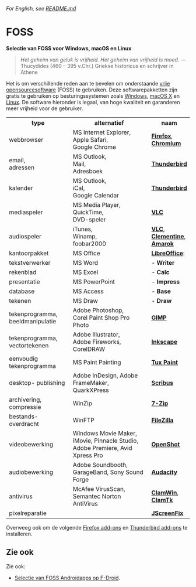 _For English, see [README.md](README.md)_

# FOSS

**Selectie van FOSS voor Windows, macOS en Linux**

> <em>Het geheim van geluk is vrijheid. Het geheim van vrijheid is moed.</em> — Thucydides (460 – 395 v.Chr.) Griekse historicus en schrijver in Athene

Het is om verschillende reden aan te bevelen om onderstaande <a target="_blank" href="https://nl.wikipedia.org/wiki/Vrije_software_en_opensourcesoftware">vrije opensourcesoftware</a> (FOSS) te gebruiken. Deze softwarepakketten zijn gratis te gebruiken op besturingssystemen zoals <a href="https://microsoft.com/netherlands/windows/" target="_blank">Windows</a>, <a href="https://apple.com/nl/macosx/" target="_blank">macOS X</a> en <a href="https://pop.system76.com/" target="_blank">Linux</a>. De software hieronder is legaal, van hoge kwaliteit en garanderen meer vrijheid voor de gebruiker.

<table>
<tr>
<th scope="col">type</th>
<th scope="col">alternatief</th>
<th scope="col">naam</th>
</tr>
<tr>
<td>webbrowser</td>
<td>MS Internet Explorer,<br>Apple Safari,<br>Google Chrome</td>
<td><a href="https://www.mozilla-europe.org/nl/firefox/" target="_blank"><strong>Firefox</strong></a>,<br><a href="https://www.chromium.org/Home" target="_blank"><strong>Chromium</strong></a></td>
</tr>
<tr>
<td>email,<br>adressen</td>
<td>MS Outlook,<br>Mail,<br>Adresboek</td>
<td><a href="https://www.thunderbird.net/" target="_blank"><strong>Thunderbird</strong></a></td>
</tr>
<tr>
<td>kalender</td>
<td>MS Outlook,<br>iCal,<br>Google Calendar</td>
<td><a target="_blank" href="https://www.thunderbird.net/"><strong>Thunderbird</strong></a></td>
</tr>
<tr>
<td>mediaspeler</td>
<td>MS Media Player,<br>QuickTime,<br>DVD-speler</td>
<td><a href="https://www.videolan.org/vlc/" target="_blank"><strong>VLC</strong></a></td>
</tr>
<tr>
<td>audiospeler</td>
<td>iTunes,<br>Winamp,<br>foobar2000</td>
<td><a href="https://www.videolan.org/vlc/" target="_blank"><strong>VLC</strong></a>,<br><a href="https://www.clementine-player.org/" target="_blank"><strong>Clementine</strong></a>,<br><a href="https://amarok.kde.org/" target="_blank"><strong>Amarok</strong></a></td>
</tr>
<tr>
<td>kantoorpakket</td>
<td>MS Office</td>
<td class="noborder"><a href="http://nl.libreoffice.org/" target="_blank"><strong>LibreOffice</strong></a>:</td>
</tr>
<tr>
<td>tekstverwerker</td>
<td>MS Word</td>
<td class="noborder">-<strong> Writer</strong></td>
</tr>
<tr>
<td>rekenblad</td>
<td>MS Excel</td>
<td class="noborder">-<strong> Calc</strong></td>
</tr>
<tr>
<td>presentatie</td>
<td>MS PowerPoint</td>
<td class="noborder">-<strong> Impress</strong></td>
</tr>
<tr>
<td>database</td>
<td>MS Access</td>
<td class="noborder">-<strong> Base</strong></td>
</tr>
<tr>
<td>tekenen</td>
<td>MS Draw</td>
<td class="noborder">-<strong> Draw</strong></td>
</tr>
<tr>
<td>tekenprogramma, beeldmanipulatie</td>
<td>Adobe Photoshop,<br>Corel Paint Shop Pro Photo</td>
<td><a href="http://gimp.org/" target="_blank"><strong>GIMP</strong></a></td>
</tr>
<tr>
<td>tekenprogramma, vectortekenen</td>
<td>Adobe Illustrator,<br>Adobe Fireworks,<br>CorelDRAW</td>
<td><a href="http://inkscape.org/" target="_blank"><strong>Inkscape</strong></a></td>
</tr>
<tr>
<td>eenvoudig tekenprogramma</td>
<td>MS Paint
Painting</td>
<td><a href="http://tuxpaint.org/" target="_blank"><strong>Tux Paint</strong></a></td>
</tr>
<tr>
<td>desktop-
publishing</td>
<td>Adobe InDesign,
Adobe FrameMaker,
QuarkXPress</td>
<td><a href="http://www.scribus.net/" target="_blank"><strong>Scribus</strong></a></td>
</tr>
<tr>
<td>archivering,
compressie</td>
<td>WinZip</td>
<td><a href="http://www.7-zip.org/" target="_blank"><strong>7-Zip</strong></a></td>
</tr>
<tr>
<td>bestands-
overdracht</td>
<td>WinFTP</td>
<td><a href="http://filezilla-project.org/" target="_blank"><strong>FileZilla</strong></a></td>
</tr>
<tr>
<td>videobewerking</td>
<td>Windows Movie Maker,
iMovie,
Pinnacle Studio,
Adobe Premiere,
Avid Xpress Pro</td>
<td><a href="https://www.openshot.org/" target="_blank"><strong>OpenShot</strong></a></td>
</tr>
<tr>
<td>audiobewerking</td>
<td>Adobe Soundbooth,
GarageBand,
Sony Sound Forge</td>
<td><a href="http://audacity.sourceforge.net/" target="_blank"><strong>Audacity</strong></a></td>
</tr>
<tr>
<td>antivirus</td>
<td>McAfee VirusScan,
Semantec Norton AntiVirus</td>
<td><a href="http://nl.clamwin.com/" target="_blank"><strong>ClamWin</strong></a>,<br><a href="http://clamtk.sourceforge.net/" target="_blank"><strong>ClamTk</strong></a></td>
</tr>
<tr>
<td>pixelreparatie</td>
<td></td>
<td><a href="http://www.jscreenfix.com/" target="_blank"><strong>JScreenFix</strong></a></td>
</tr>
</table>

Overweeg ook om de volgende <a target="_blank" href="https://addons.mozilla.org/en-US/firefox/collections/Hellebaard/favorites/">Firefox add-ons</a> en <a target="_blank" href="https://addons.thunderbird.net/en-US/thunderbird/collections/Hellebaard/favorites/">Thunderbird add-ons</a> te installeren.

<h2>Zie ook</h2>

Zie ook:
- [Selectie van FOSS Androidapps op F-Droid](https://github.com/PanderMusubi/fdroid/blob/main/README-nl.md).
